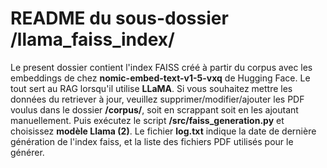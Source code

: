 # README du sous-dossier /llama_faiss_index/

Le present dossier contient l'index FAISS créé à partir du corpus avec les embeddings de chez **nomic-embed-text-v1-5-vxq** de Hugging Face. Le tout sert au RAG lorsqu'il utilise **LLaMA**.
Si vous souhaitez mettre les données du retriever à jour, veuillez supprimer/modifier/ajouter les PDF voulus dans le dossier **/corpus/**, soit en scrappant soit en les ajoutant manuellement.
Puis exécutez le script **/src/faiss_generation.py** et choisissez **modèle Llama (2)**. Le fichier **log.txt** indique la date de dernière génération de l'index faiss, et la liste des fichiers PDF utilisés pour le générer.